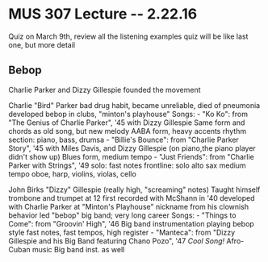 MUS 307 Lecture -- 2.22.16
==

Quiz on March 9th, review all the listening examples
	quiz will be like last one, but more detail

Bebop
-
Charlie Parker and Dizzy Gillespie founded the movement

Charlie "Bird" Parker
	bad drug habit, became unreliable, died of pneumonia
	developed bebop in clubs, "minton's playhouse"
	Songs:
		- "Ko Ko": from "The Genius of Charlie Parker", '45
			with Dizzy Gillespie
			Same form and chords as old song, but new melody
			AABA form, heavy accents
			rhythm section: piano, bass, drumsa
		- "Billie's Bounce": from "Charlie Parker Story", '45
			with Miles Davis, and Dizzy Gillespie (on piano,the piano player didn't show up)
			Blues form, medium tempo
		- "Just Friends": from "Charlie Parker with Strings", '49
			solo: fast notes
			frontline: solo alto sax
			medium tempo
			oboe, harp, violins, violas, cello
	
John Birks "Dizzy" Gillespie (really high, "screaming" notes)
	Taught himself trombone and trumpet at 12
	first recorded with McShann in '40
	developed with Charlie Parker at "Minton's Playhouse"
	nickname from his clownish behavior
	led "bebop" big band; very long career
	Songs:
		- "Things to Come": from "Groovin' High", '46
			Big band instrumentation playing bebop style
			fast notes, fast tempos, high register
		- "Manteca": from "Dizzy Gillespie and his Big Band featuring Chano Pozo", '47   *Cool Song!*
			Afro-Cuban music
			Big band inst. as well
	
